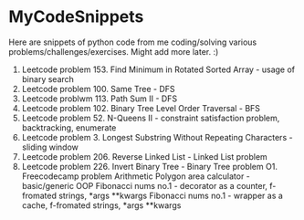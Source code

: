 # MyCodeSnippets
Here are snippets of python code from me coding/solving various problems/challenges/exercises. Might add more later. :)


1. Leetcode problem 153. Find Minimum in Rotated Sorted Array - usage of binary search
2. Leetcode problem 100. Same Tree - DFS
3. Leetcode problwm 113. Path Sum II - DFS
4. Leetcode problem 102. Binary Tree Level Order Traversal - BFS
5. Leetcode problem 52. N-Queens II - constraint satisfaction problem, backtracking, enumerate
6. Leetcode problem 3. Longest Substring Without Repeating Characters - sliding window
7. Leetcode problem 206. Reverse Linked List - Linked List problem
8. Leetcode problem 226. Invert Binary Tree - Binary Tree problem
O1. Freecodecamp problem Arithmetic Polygon area calculator - basic/generic OOP
Fibonacci nums no.1 - decorator as a counter, f-fromated strings, *args **kwargs
Fibonacci nums no.1 - wrapper as a cache, f-fromated strings, *args **kwargs

